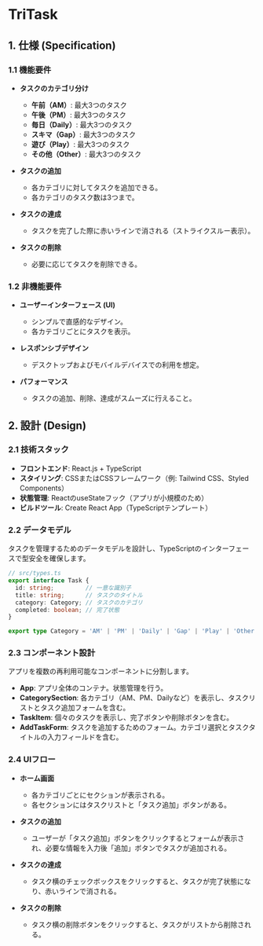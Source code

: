 # TriTask

## 1. 仕様 (Specification)

### 1.1 機能要件

- **タスクのカテゴリ分け**
  - **午前（AM）**: 最大3つのタスク
  - **午後（PM）**: 最大3つのタスク
  - **毎日（Daily）**: 最大3つのタスク
  - **スキマ（Gap）**: 最大3つのタスク
  - **遊び（Play）**: 最大3つのタスク
  - **その他（Other）**: 最大3つのタスク

- **タスクの追加**
  - 各カテゴリに対してタスクを追加できる。
  - 各カテゴリのタスク数は3つまで。

- **タスクの達成**
  - タスクを完了した際に赤いラインで消される（ストライクスルー表示）。

- **タスクの削除**
  - 必要に応じてタスクを削除できる。

### 1.2 非機能要件

- **ユーザーインターフェース (UI)**
  - シンプルで直感的なデザイン。
  - 各カテゴリごとにタスクを表示。

- **レスポンシブデザイン**
  - デスクトップおよびモバイルデバイスでの利用を想定。

- **パフォーマンス**
  - タスクの追加、削除、達成がスムーズに行えること。

## 2. 設計 (Design)

### 2.1 技術スタック

- **フロントエンド**: React.js + TypeScript
- **スタイリング**: CSSまたはCSSフレームワーク（例: Tailwind CSS、Styled Components）
- **状態管理**: ReactのuseStateフック（アプリが小規模のため）
- **ビルドツール**: Create React App（TypeScriptテンプレート）

### 2.2 データモデル

タスクを管理するためのデータモデルを設計し、TypeScriptのインターフェースで型安全を確保します。

```typescript
// src/types.ts
export interface Task {
  id: string;         // 一意な識別子
  title: string;      // タスクのタイトル
  category: Category; // タスクのカテゴリ
  completed: boolean; // 完了状態
}

export type Category = 'AM' | 'PM' | 'Daily' | 'Gap' | 'Play' | 'Other';
```

### 2.3 コンポーネント設計

アプリを複数の再利用可能なコンポーネントに分割します。

- **App**: アプリ全体のコンテナ。状態管理を行う。
- **CategorySection**: 各カテゴリ（AM、PM、Dailyなど）を表示し、タスクリストとタスク追加フォームを含む。
- **TaskItem**: 個々のタスクを表示し、完了ボタンや削除ボタンを含む。
- **AddTaskForm**: タスクを追加するためのフォーム。カテゴリ選択とタスクタイトルの入力フィールドを含む。

### 2.4 UIフロー

- **ホーム画面**
  - 各カテゴリごとにセクションが表示される。
  - 各セクションにはタスクリストと「タスク追加」ボタンがある。

- **タスクの追加**
  - ユーザーが「タスク追加」ボタンをクリックするとフォームが表示され、必要な情報を入力後「追加」ボタンでタスクが追加される。

- **タスクの達成**
  - タスク横のチェックボックスをクリックすると、タスクが完了状態になり、赤いラインで消される。

- **タスクの削除**
  - タスク横の削除ボタンをクリックすると、タスクがリストから削除される。
